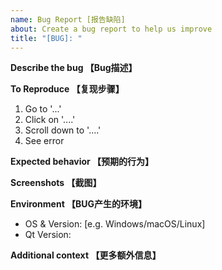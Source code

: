 ```yaml
---
name: Bug Report [报告缺陷]
about: Create a bug report to help us improve
title: "[BUG]: "
---
```


[//]: # (以下所有的以"[//]: #"开始的文字都是注释，不会被markdown渲染，所以无需删除)
[//]: # (All lines start "with [//]: #" below are comment lines and will not be rendered by markdown, so there's no need to delete them)

**Describe the bug 【Bug描述】** 

[//]: # (A clear and concise description of what the bug is)
[//]: # (在下面填写描述BUG发生的表现)


**To Reproduce 【复现步骤】**

[//]: # (Steps to reproduce the behavior)
[//]: # (填写复现该BUG的详细操作步骤)
1. Go to '...'
2. Click on '....'
3. Scroll down to '....'
4. See error

**Expected behavior 【预期的行为】**

[//]: # (Describe the expected behavior here)
[//]: # (预期的正确行为)


**Screenshots 【截图】**

[//]: # (If applicable, add screenshots to help explain your problem)
[//]: # (如果可以请在下面请提供BUG的截图信息)


**Environment 【BUG产生的环境】**

 - OS & Version: [e.g. Windows/macOS/Linux]
 - Qt Version:

**Additional context 【更多额外信息】**

[//]: # (Add any other context about the problem here)
[//]: # (如有更多额外信息，请在下面添加)

